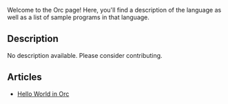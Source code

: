 Welcome to the Orc page! Here, you'll find a description of the language as well as a list of sample programs in that language.

## Description

No description available. Please consider contributing.

## Articles

- [Hello World in Orc](https://sampleprograms.io/projects/hello-world/orc)